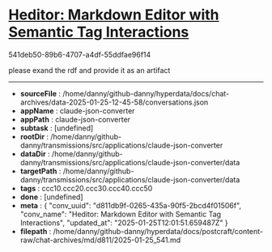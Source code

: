 # [Heditor: Markdown Editor with Semantic Tag Interactions](https://claude.ai/chat/d811db9f-0265-435a-90f5-2bcd4f01506f)

541deb50-89b6-4707-a4df-55ddfae96f14

please exand the rdf and provide it as an artifact

---

* **sourceFile** : /home/danny/github-danny/hyperdata/docs/chat-archives/data-2025-01-25-12-45-58/conversations.json
* **appName** : claude-json-converter
* **appPath** : claude-json-converter
* **subtask** : [undefined]
* **rootDir** : /home/danny/github-danny/transmissions/src/applications/claude-json-converter
* **dataDir** : /home/danny/github-danny/transmissions/src/applications/claude-json-converter/data
* **targetPath** : /home/danny/github-danny/transmissions/src/applications/claude-json-converter/data
* **tags** : ccc10.ccc20.ccc30.ccc40.ccc50
* **done** : [undefined]
* **meta** : {
  "conv_uuid": "d811db9f-0265-435a-90f5-2bcd4f01506f",
  "conv_name": "Heditor: Markdown Editor with Semantic Tag Interactions",
  "updated_at": "2025-01-25T12:01:51.659487Z"
}
* **filepath** : /home/danny/github-danny/hyperdata/docs/postcraft/content-raw/chat-archives/md/d811/2025-01-25_541.md